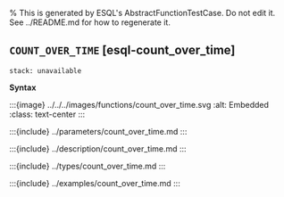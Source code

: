 % This is generated by ESQL's AbstractFunctionTestCase. Do not edit it. See ../README.md for how to regenerate it.

## `COUNT_OVER_TIME` [esql-count_over_time]
```{applies_to}
stack: unavailable
```

**Syntax**

:::{image} ../../../images/functions/count_over_time.svg
:alt: Embedded
:class: text-center
:::


:::{include} ../parameters/count_over_time.md
:::

:::{include} ../description/count_over_time.md
:::

:::{include} ../types/count_over_time.md
:::

:::{include} ../examples/count_over_time.md
:::
